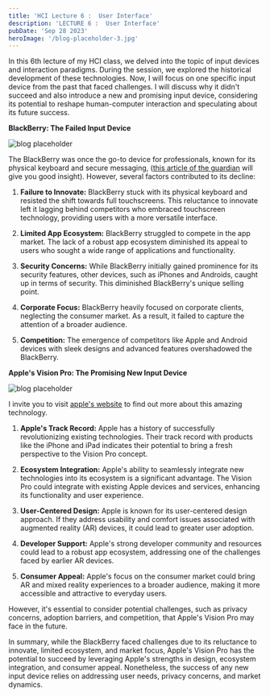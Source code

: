 ```yaml
---
title: 'HCI Lecture 6 :  User Interface'
description: 'LECTURE 6 :  User Interface'
pubDate: 'Sep 28 2023'
heroImage: '/blog-placeholder-3.jpg'
---
```


In this 6th lecture of my HCI class, we delved into the topic of input devices and interaction paradigms. During the session, we explored the historical development of these technologies. Now, I will focus on one specific input device from the past that faced challenges. I will discuss why it didn't succeed and also introduce a new and promising input device, considering its potential to reshape human-computer interaction and speculating about its future success.



**BlackBerry: The Failed Input Device**

![blog placeholder](/blackberry.jpg)

The BlackBerry was once the go-to device for professionals, known for its physical keyboard and secure messaging, (<a href="https://www.theguardian.com/technology/2023/oct/15/blackberry-smartphone-status-symbol-then-crashed-and-burned">this article of the guardian</a> will give you good insight). 
However, several factors contributed to its decline:

1. **Failure to Innovate:** BlackBerry stuck with its physical keyboard and resisted the shift towards full touchscreens. This reluctance to innovate left it lagging behind competitors who embraced touchscreen technology, providing users with a more versatile interface.

2. **Limited App Ecosystem:** BlackBerry struggled to compete in the app market. The lack of a robust app ecosystem diminished its appeal to users who sought a wide range of applications and functionality.

3. **Security Concerns:** While BlackBerry initially gained prominence for its security features, other devices, such as iPhones and Androids, caught up in terms of security. This diminished BlackBerry's unique selling point.

4. **Corporate Focus:** BlackBerry heavily focused on corporate clients, neglecting the consumer market. As a result, it failed to capture the attention of a broader audience.

5. **Competition:** The emergence of competitors like Apple and Android devices with sleek designs and advanced features overshadowed the BlackBerry.



**Apple's Vision Pro: The Promising New Input Device**

![blog placeholder](/hololens.jpg)


I invite you to visit <a href="https://www.apple.com/apple-vision-pro/">apple's website</a> to find out more about this amazing technology.


1. **Apple's Track Record:** Apple has a history of successfully revolutionizing existing technologies. Their track record with products like the iPhone and iPad indicates their potential to bring a fresh perspective to the Vision Pro concept.

2. **Ecosystem Integration:** Apple's ability to seamlessly integrate new technologies into its ecosystem is a significant advantage. The Vision Pro could integrate with existing Apple devices and services, enhancing its functionality and user experience.

3. **User-Centered Design:** Apple is known for its user-centered design approach. If they address usability and comfort issues associated with augmented reality (AR) devices, it could lead to greater user adoption.

4. **Developer Support:** Apple's strong developer community and resources could lead to a robust app ecosystem, addressing one of the challenges faced by earlier AR devices.

5. **Consumer Appeal:** Apple's focus on the consumer market could bring AR and mixed reality experiences to a broader audience, making it more accessible and attractive to everyday users.

However, it's essential to consider potential challenges, such as privacy concerns, adoption barriers, and competition, that Apple's Vision Pro may face in the future.


In summary, while the BlackBerry faced challenges due to its reluctance to innovate, limited ecosystem, and market focus, Apple's Vision Pro has the potential to succeed by leveraging Apple's strengths in design, ecosystem integration, and consumer appeal. Nonetheless, the success of any new input device relies on addressing user needs, privacy concerns, and market dynamics.